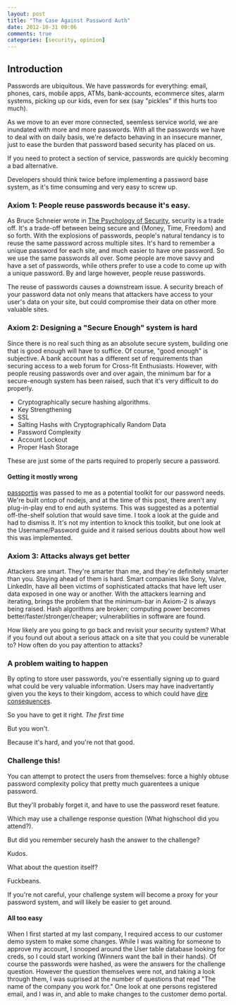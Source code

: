 ```yaml
---
layout: post
title: "The Case Against Password Auth"
date: 2012-10-31 00:06
comments: true
categories: [security, opinion]
---
```


## Introduction

Passwords are ubiquitous. We have passwords for everything: email, phones, cars, mobile apps, ATMs, bank-accounts, ecommerce sites, alarm systems, picking up our kids, even for sex (say "pickles" if this hurts too much). 

As we move to an ever more connected, seemless service world, we are inundated with more and more passwords. With all the passwords we have to deal with on daily basis, we're defacto behaving in an insecure manner, just to ease the burden that password based security has placed on us.

If you need to protect a section of service, passwords are quickly becoming a bad alternative.

Developers should think twice before implementing a password base system, as it's time consuming and very easy to screw up.

### Axiom 1: People reuse passwords because it's easy.

As Bruce Schneier wrote in [The Psychology of Security](http://www.schneier.com/essay-155.html), security is a trade off. It's a trade-off between being secure and {Money, Time, Freedom} and so forth. With the explosions of passwords, people's natural tendancy is to reuse the same password across multiple sites. It's hard to remember a unique password for each site, and much easier to have one password. So we use the same passwords all over. Some people are move savvy and have a set of passwords, while others prefer to use a code to come up with a unique password. By and large however, people reuse passwords.

The reuse of passwords causes a downstream issue. A security breach of your password data not only means that attackers have access to your user's data on your site, but could compromise their data on other more valuable sites.

### Axiom 2: Designing a "Secure Enough" system is hard

Since there is no real such thing as an absolute secure system, building one that is good enough will have to suffice. Of course, "good enough" is subjective. A bank account has a different set of requirements than securing access to a web forum for Cross-fit Enthusiasts. However, with people reusing passwords over and over again, the minimum bar for a secure-enough system has been raised, such that it's very difficult to do properly.

* Cryptographically secure hashing algorithms.
* Key Strengthening
* SSL
* Salting Hashs with Cryptographically Random Data
* Password Complexity
* Account Lockout
* Proper Hash Storage

These are just some of the parts required to properly secure a password.

#### Getting it mostly wrong

[passportjs](http://passportjs.org/guide/username-password.html) was passed to me as a potential toolkit for our password needs. We're built ontop of nodejs, and at the time of this post, there aren't any plug-in-play end to end auth systems. This was suggested as a potential off-the-shelf solution that would save time. I took a look at the guide and had to dismiss it. It's not my intention to knock this toolkit, but one look at the Username/Password guide and it raised serious doubts about how well this was implemented.

### Axiom 3: Attacks always get better

Attackers are smart. They're smarter than me, and they're definitely smarter than you. Staying ahead of them is hard. Smart companies like Sony, Valve, LinkedIn, have all been victims of sophisticated attacks that have left user data exposed in one way or another. With the attackers learning and iterating, brings the problem that the minimum-bar in Axiom-2 is always being raised. Hash algorithms are broken; computing power becomes better/faster/stronger/cheaper; vulnerabilities in software are found. 

How likely are you going to go back and revisit your security system? 
What if you found out about a serious attack on a site that you could be vunerable to?
How often do you pay attention to attacks?

### A problem waiting to happen

By opting to store user passwords, you're essentially signing up to guard what could be very valuable information. Users may have inadvertantly given you the keys to their kingdom, access to which could have [dire consequences](http://www.emptyage.com/post/28679875595/yes-i-was-hacked-hard).

So you have to get it right. *The first time*

But you won't. 

Because it's hard, and you're not that good.

### Challenge this!

You can attempt to protect the users from themselves: force a highly obtuse password complexity policy that pretty much guarentees a unique password.

But they'll probably forget it, and have to use the password reset feature.

Which may use a challenge response question (What highschool did you attend?).

But did you remember securely hash the answer to the challenge?

Kudos.

What about the question itself? 

Fuckbeans.

If you're not careful, your challenge system will become a proxy for your password system, and will likely be easier to get around.

#### All too easy

When I first started at my last company, I required access to our customer demo system to make some changes. While I was waiting for someone to approve my account, I snooped around the User table database looking for creds, so I could start working (Winners want the ball in their hands). Of course the passwords were hashed, as were the answers for the challenge question. However the question themselves were not, and taking a look through them, I was suprised at the number of questions that read "The name of the company you work for." One look at one persons registered email, and I was in, and able to make changes to the customer demo portal.


